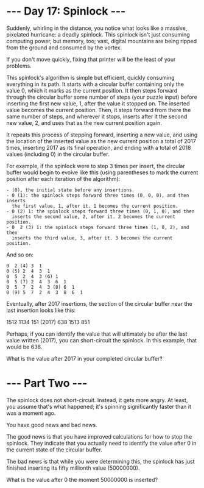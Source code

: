 # --- Day 17: Spinlock ---

Suddenly, whirling in the distance, you notice what looks like a
massive, pixelated hurricane: a deadly spinlock. This spinlock isn't
just consuming computing power, but memory, too; vast, digital
mountains are being ripped from the ground and consumed by the vortex.

If you don't move quickly, fixing that printer will be the least of
your problems.

This spinlock's algorithm is simple but efficient, quickly consuming
everything in its path. It starts with a circular buffer containing
only the value 0, which it marks as the current position. It then
steps forward through the circular buffer some number of steps (your
puzzle input) before inserting the first new value, 1, after the value
it stopped on. The inserted value becomes the current position. Then,
it steps forward from there the same number of steps, and wherever it
stops, inserts after it the second new value, 2, and uses that as the
new current position again.

It repeats this process of stepping forward, inserting a new value,
and using the location of the inserted value as the new current
position a total of 2017 times, inserting 2017 as its final operation,
and ending with a total of 2018 values (including 0) in the circular
buffer.

For example, if the spinlock were to step 3 times per insert, the
circular buffer would begin to evolve like this (using parentheses to
mark the current position after each iteration of the algorithm):

    - (0), the initial state before any insertions.
    - 0 (1): the spinlock steps forward three times (0, 0, 0), and then inserts 
      the first value, 1, after it. 1 becomes the current position.
    - 0 (2) 1: the spinlock steps forward three times (0, 1, 0), and then 
      inserts the second value, 2, after it. 2 becomes the current position.
    - 0  2 (3) 1: the spinlock steps forward three times (1, 0, 2), and then 
      inserts the third value, 3, after it. 3 becomes the current position.

And so on:

    0  2 (4) 3  1
    0 (5) 2  4  3  1
    0  5  2  4  3 (6) 1
    0  5 (7) 2  4  3  6  1
    0  5  7  2  4  3 (8) 6  1
    0 (9) 5  7  2  4  3  8  6  1

Eventually, after 2017 insertions, the section of the circular buffer
near the last insertion looks like this:

1512  1134  151 (2017) 638  1513  851

Perhaps, if you can identify the value that will ultimately be after
the last value written (2017), you can short-circuit the spinlock. In
this example, that would be 638.

What is the value after 2017 in your completed circular buffer?

# --- Part Two ---

The spinlock does not short-circuit. Instead, it gets more angry. At
least, you assume that's what happened; it's spinning significantly
faster than it was a moment ago.

You have good news and bad news.

The good news is that you have improved calculations for how to stop
the spinlock. They indicate that you actually need to identify the
value after 0 in the current state of the circular buffer.

The bad news is that while you were determining this, the spinlock has
just finished inserting its fifty millionth value (50000000).

What is the value after 0 the moment 50000000 is inserted?

